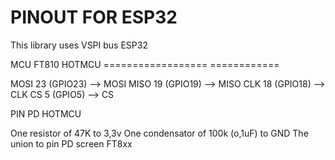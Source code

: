 PINOUT FOR ESP32
================

This library uses VSPI bus ESP32

MCU                       FT810 HOTMCU
==================        ============


MOSI   23 (GPIO23)   -->      MOSI
MISO   19 (GPIO19)   -->      MISO
CLK    18 (GPIO18)   -->      CLK
CS      5 (GPIO5)    -->      CS

PIN PD HOTMCU

One resistor of 47K to 3,3v
One condensator of 100k (o,1uF) to GND
The union to pin PD screen FT8xx

